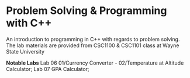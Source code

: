 # Problem Solving & Programming with C++
An introduction to programming in C++ with regards to problem solving.
The lab materials are provided from CSC1100 & CSC1101 class at Wayne State University

**Notable Labs** 
Lab 06 01/Currency Converter - 02/Temperature at Altitude Calculator;
Lab 07 GPA Calculator;
